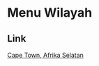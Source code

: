 # Menu Wilayah

## Link

[Cape Town, Afrika Selatan](https://github.com/gigit-pemilu/pemilu-2024-99-luar-negeri/tree/main/pilpres/hitung-suara/sub/99-luar-negeri/sub/27-cape-town-afrika-selatan/sub/01-cape-town-afrika-selatan)

